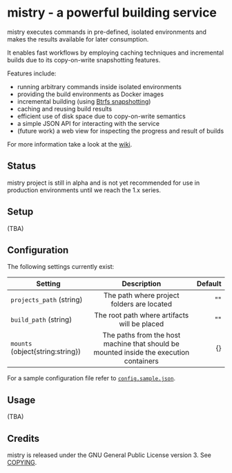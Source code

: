 mistry - a powerful building service
====================================

mistry executes commands in pre-defined, isolated environments and
makes the results available for later consumption.

It enables fast workflows by employing caching techniques and incremental
builds due to its copy-on-write snapshotting features.

Features include:

- running arbitrary commands inside isolated environments
- providing the build environments as Docker images
- incremental building (using [Btrfs snapshotting](https://en.wikipedia.org/wiki/Btrfs#Subvolumes_and_snapshots))
- caching and reusing build results
- efficient use of disk space due to copy-on-write semantics
- a simple JSON API for interacting with the service
- (future work) a web view for inspecting the progress and result of builds

For more information take a look at the [wiki](https://github.com/skroutz/mistry/wiki).






Status
-------------------------------------------------

mistry project is still in alpha and is not yet recommended for use in
production environments until we reach the 1.x series.






Setup
-------------------------------------------------

(TBA)




Configuration
-------------------------------------------------

The following settings currently exist:

| Setting        | Description           | Default  |
| ------------- |:-------------:| -----:|
| `projects_path` (string)      | The path where project folders are located | "" |
| `build_path` (string)      | The root path where artifacts will be placed       |   "" |
| `mounts` (object{string:string}) |  The paths from the host machine that should be mounted inside the execution containers     |    {} |

For a sample configuration file refer to [`config.sample.json`](config.sample.json).


Usage
--------------------------------------------------

(TBA)






Credits
-------------------------------------------------
mistry is released under the GNU General Public License version 3. See [COPYING](COPYING).

